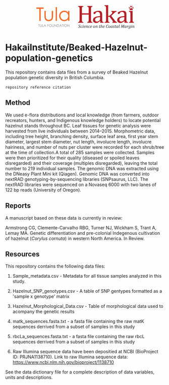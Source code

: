 <div align='center'>
    <a href='https://tula.org'><img height='75px' src=docs/logos/tula-logo.png /></a>
    &nbsp;&nbsp;&nbsp;&nbsp;
    <a href='https://hakai.org'><img height='75px' src=docs/logos/hakai-logo.png /></a>
</div>

# HakaiInstitute/Beaked-Hazelnut-population-genetics

This repository contains data files from a survey of Beaked Hazelnut population genetic diversity in British Columbia. 

```
repository reference citation
```

## Method

We used e-flora distributions and local knowledge (from farmers, outdoor recreators, hunters, and Indigenous knowledge holders) to locate potential hazelnut stands throughout BC. Leaf tissues for genetic analysis were harvested from live individuals between 2014–2015. Morphometric data, including tree height, branching density, surface leaf area, first year stem diameter, largest stem diameter, nut length, involucre length, involucre hairiness, and number of nuts per cluster were recorded for each shrub/tree at the time of collection.A total of 285 samples were collected. Samples were then prioritized for their quality (diseased or spoiled leaves disregarded) and their coverage (multiples disregarded), leaving the total number to 219 individual samples. The genomic DNA was extracted using the DNeasy Plant Mini kit (Qiagen). Genomic DNA was converted into nextRAD genotyping-by-sequencing libraries (SNPsaurus, LLC). The nextRAD libraries were sequenced on a Novaseq 6000 with two lanes of 122 bp reads (University of Oregon).

## Reports

A manuscript based on these data is currently in review:

Armstrong CG, Clemente-Carvalho RBG, Turner NJ, Wickham S, Trant A, Lemay MA. Genetic differentiation and pre-colonial Indegenous cultivation of hazelnut (_Corylus cornuta_) in western North America. In Review. 

## Resources

This repository contains the following data files:

1. Sample_metadata.csv - Metadata for all tissue samples analyzed in this study.

2. Hazelnut_SNP_genotypes.csv - A table of SNP gentypes formatted as a 'sample x genotype' matrix
  
3. Hazelnut_Morphological_Data.csv -  Table of morphological data used to acompany the genetic results
  
4. matk_sequences.fasta.txt - a fasta file containing the raw matK sequences derrived from a subset of samples in this study

5. rbcLa_sequences.fasta.txt - a fasta file containing the raw rbcL sequences derrived from a subset of samples in this study

6. Raw Illumina sequence data have been depositied at NCBI (BioProject ID: PRJNA1138710).
   Link to raw Illumina sequence data: https://www.ncbi.nlm.nih.gov/bioproject/1138710

See the data dictionary file for a complete description of data variables, units
and descriptions.
  
